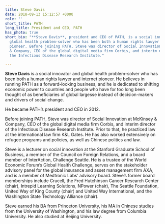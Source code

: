 ```yaml
---
title: Steve Davis
date: 2018-09-13 15:12:57 +0000
role: ''
short_title: PATH
long_title: President and CEO, PATH
has_photo: true
short_bio: "**Steve Davis**, president and CEO of PATH, is a social innovator and
  global health problem-solver who has been both a human rights lawyer and internet
  pioneer. Before joining PATH, Steve was director of Social Innovation at McKinsey
  & Company, CEO of the global digital media firm Corbis, and interim director of
  the Infectious Disease Research Institute."

---
```

**Steve Davis** is a social innovator and global health problem-solver who has been both a human rights lawyer and internet pioneer. He believes in running PATH as a forward-looking business, and he is dedicated to shifting economic power to countries and people who have for too long been thought of as beneficiaries of global largesse instead of decision-makers and drivers of social change.  
  
He became PATH’s president and CEO in 2012.  
  
Before joining PATH, Steve was director of Social Innovation at McKinsey & Company, CEO of the global digital media firm Corbis, and interim director of the Infectious Disease Research Institute. Prior to that, he practiced law at the international law firm K&L Gates. He has also worked extensively on refugee programs and policies, as well as Chinese politics and law.  
  
Steve is a lecturer on social innovation at the Stanford Graduate School of Business, a member of the Council on Foreign Relations, and a board member of InterAction, Challenge Seattle. He is a trustee of the World Economic Forum’s Global Health Challenge, serves on the stakeholder advisory panel for the global insurance and asset management firm AXA, and is a member of Medtronic Labs’ advisory board. Steve’s former board memberships include Crucell, the Fred Hutchinson Cancer Research Center (chair), Intrepid Learning Solutions, NPower (chair), The Seattle Foundation, United Way of King County (chair) and United Way International, and the Washington State Technology Alliance (chair).  
  
Steve earned his BA from Princeton University, his MA in Chinese studies from the University of Washington, and his law degree from Columbia University. He also studied at Beijing University.